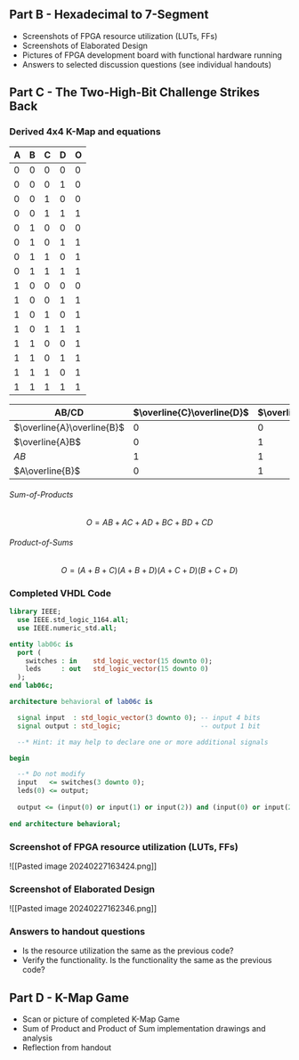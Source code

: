 ## Part B - Hexadecimal to 7-Segment
- Screenshots of FPGA resource utilization (LUTs, FFs) 
- Screenshots of Elaborated Design 
- Pictures of FPGA development board with functional hardware running 
- Answers to selected discussion questions (see individual handouts) 

## Part C - The Two-High-Bit Challenge Strikes Back
### Derived 4x4 K-Map and equations 

| A   | B   | C   | D   | O   |
| --- | --- | --- | --- | --- |
| 0   | 0   | 0   | 0   | 0   |
| 0   | 0   | 0   | 1   | 0   |
| 0   | 0   | 1   | 0   | 0   |
| 0   | 0   | 1   | 1   | 1   |
| 0   | 1   | 0   | 0   | 0   |
| 0   | 1   | 0   | 1   | 1   |
| 0   | 1   | 1   | 0   | 1   |
| 0   | 1   | 1   | 1   | 1   |
| 1   | 0   | 0   | 0   | 0   |
| 1   | 0   | 0   | 1   | 1   |
| 1   | 0   | 1   | 0   | 1   |
| 1   | 0   | 1   | 1   | 1   |
| 1   | 1   | 0   | 0   | 1   |
| 1   | 1   | 0   | 1   | 1   |
| 1   | 1   | 1   | 0   | 1   |
| 1   | 1   | 1   | 1   | 1   |

| AB/CD                      | $\overline{C}\overline{D}$ | $\overline{C}D$ | $CD$ | $C\overline{D}$ |
| -------------------------- | -------------------------- | --------------- | ---- | --------------- |
| $\overline{A}\overline{B}$ | 0                          | 0               | 1    | 0               |
| $\overline{A}B$            | 0                          | 1               | 1    | 1               |
| $AB$                       | 1                          | 1               | 1    | 1               |
| $A\overline{B}$            | 0                          | 1               | 1    | 1               |
###### Sum-of-Products
$$ O = AB + AC + AD + BC + BD + CD $$
###### Product-of-Sums
$$ O = (A+B+C)(A+B+D)(A+C+D)(B+C+D)$$

### Completed VHDL Code 
```vhdl
library IEEE;
  use IEEE.std_logic_1164.all;
  use IEEE.numeric_std.all;

entity lab06c is
  port (
    switches : in    std_logic_vector(15 downto 0);
    leds     : out   std_logic_vector(15 downto 0)
  );
end lab06c;

architecture behavioral of lab06c is

  signal input  : std_logic_vector(3 downto 0); -- input 4 bits
  signal output : std_logic;                    -- output 1 bit

  --* Hint: it may help to declare one or more additional signals

begin

  --* Do not modify
  input   <= switches(3 downto 0);
  leds(0) <= output;
  
  output <= (input(0) or input(1) or input(2)) and (input(0) or input(2) or input(3)) and (input(1) or input(2) or input(3)) and (input(0) or input(1) or input(3));
  
end architecture behavioral;
```
### Screenshot of FPGA resource utilization (LUTs, FFs) 
![[Pasted image 20240227163424.png]]
### Screenshot of Elaborated Design 
![[Pasted image 20240227162346.png]]
### Answers to handout questions
- Is the resource utilization the same as the previous code?
- Verify the functionality. Is the functionality the same as the previous code?

## Part D - K-Map Game
- Scan or picture of completed K-Map Game 
- Sum of Product and Product of Sum implementation drawings and analysis 
- Reflection from handout